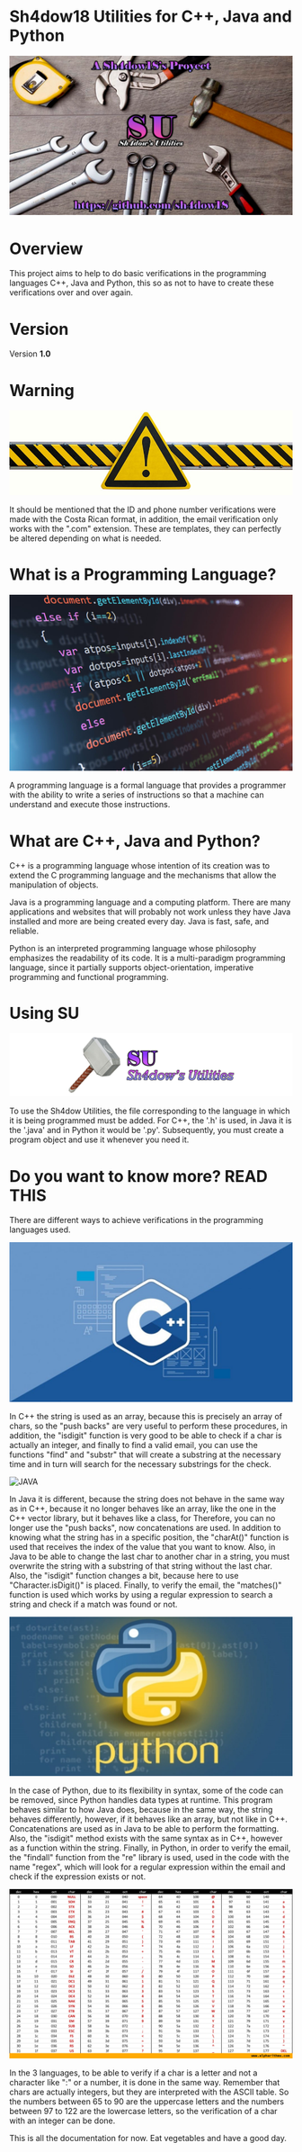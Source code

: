 # Sh4dow18 Utilities for C++, Java and Python

![SU](readme/01_SU.png)

# Overview
This project aims to help to do basic verifications in the programming languages ​​C++, Java and Python, this
so as not to have to create these verifications over and over again.

# Version
Version **1.0**

# Warning

![WARNING](readme/02_warning.jpg)

It should be mentioned that the ID and phone number verifications were made with the Costa Rican format, in
addition, the email verification only works with the ".com" extension. These are templates, they can perfectly
be altered depending on what is needed.

# What is a Programming Language?

![LENGUAJE](readme/03_lenguaje.jpg)

A programming language is a formal language that provides a programmer with the ability to write a series of
instructions so that a machine can understand and execute those instructions.

# What are C++, Java and Python?

C++ is a programming language whose intention of its creation was to extend the C programming language and the
mechanisms that allow the manipulation of objects.

Java is a programming language and a computing platform. There are many applications and websites that will
probably not work unless they have Java installed and more are being created every day. Java is fast, safe,
and reliable.

Python is an interpreted programming language whose philosophy emphasizes the readability of its code. It is a
multi-paradigm programming language, since it partially supports object-orientation, imperative programming
and functional programming.

# Using SU

![LOGO](readme/04_Logo_SU.png)

To use the Sh4dow Utilities, the file corresponding to the language in which it is being programmed must be
added. For C++, the '.h' is used, in Java it is the '.java' and in Python it would be '.py'. Subsequently,
you must create a program object and use it whenever you need it.

# Do you want to know more? READ THIS

There are different ways to achieve verifications in the programming languages ​​used.

![C++](readme/06_c++.jpg)

In C++ the string is used as an array, because this is precisely an array of chars, so the "push backs" are
very useful to perform these procedures, in addition, the "isdigit" function is very good to be able to check
if a char is actually an integer, and finally to find a valid email, you can use the functions "find" and
"substr" that will create a substring at the necessary time and in turn will search for the necessary
substrings for the check.

![JAVA](readme/07_python.jpg)

In Java it is different, because the string does not behave in the same way as in C++, because it no longer
behaves like an array, like the one in the C++ vector library, but it behaves like a class, for Therefore,
you can no longer use the "push backs", now concatenations are used. In addition to knowing what the
string has in a specific position, the "charAt()" function is used that receives the index of the value that
you want to know. Also, in Java to be able to change the last char to another char in a string, you must
overwrite the string with a substring of that string without the last char. Also, the "isdigit" function
changes a bit, because here to use "Character.isDigit()" is placed. Finally, to verify the email, the
"matches()" function is used which works by using a regular expression to search a string and check if a
match was found or not.

![PYTHON](readme/08_python.jpg)

In the case of Python, due to its flexibility in syntax, some of the code can be removed, since Python handles
data types at runtime. This program behaves similar to how Java does, because in the same way, the string
behaves differently, however, if it behaves like an array, but not like in C++. Concatenations are used as in
Java to be able to perform the formatting. Also, the "isdigit" method exists with the same syntax as in C++,
however as a function within the string. Finally, in Python, in order to verify the email, the "findall"
function from the "re" library is used, used in the code with the name "regex", which will look for a regular
expression within the email and check if the expression exists or not.

![ASCII](readme/09_ascii.jpg)

In the 3 languages, to be able to verify if a char is a letter and not a character like ":" or a number, it is
done in the same way. Remember that chars are actually integers, but they are interpreted with the ASCII
table. So the numbers between 65 to 90 are the uppercase letters and the numbers between 97 to 122 are the
lowercase letters, so the verification of a char with an integer can be done.

This is all the documentation for now. Eat vegetables and have a good day.